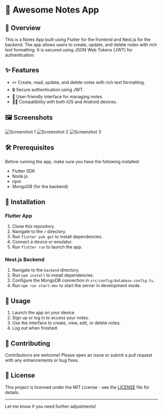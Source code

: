 # 📝 Awesome Notes App

## 📱 Overview
This is a Notes App built using Flutter for the frontend and Nest.js for the backend. The app allows users to create, update, and delete notes with rich text formatting. It is secured using JSON Web Tokens (JWT) for authentication.

## ✨ Features
- ✏️ Create, read, update, and delete notes with rich text formatting.
- 🔒 Secure authentication using JWT.
- 📱 User-friendly interface for managing notes.
- 🍎🤖 Compatibility with both iOS and Android devices.

## 🖼️ Screenshots
![Screenshot 1](/screenshots/Screenshot1.png)
![Screenshot 2](/screenshots/Screenshot2.png)
![Screenshot 3](/screenshots/Screenshot3.png)

## 🛠️ Prerequisites
Before running the app, make sure you have the following installed:
- Flutter SDK
- Node.js
- npm
- MongoDB (for the backend)

## 🚀 Installation
### Flutter App
1. Clone this repository.
2. Navigate to the `/` directory.
3. Run `flutter pub get` to install dependencies.
4. Connect a device or emulator.
5. Run `flutter run` to launch the app.

### Nest.js Backend
1. Navigate to the `backend` directory.
2. Run `npm install` to install dependencies.
3. Configure the MongoDB connection in `src/config/database.config.ts`.
4. Run `npm run start:dev` to start the server in development mode.

## 📝 Usage
1. Launch the app on your device.
2. Sign up or log in to access your notes.
3. Use the interface to create, view, edit, or delete notes.
4. Log out when finished.

## 🤝 Contributing
Contributions are welcome! Please open an issue or submit a pull request with any enhancements or bug fixes.

## 📄 License
This project is licensed under the MIT License - see the [LICENSE](LICENSE) file for details.

---

Let me know if you need further adjustments!
